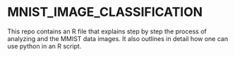 # MNIST_IMAGE_CLASSIFICATION
This repo contains an R file that explains step by step the process of analyzing and the MMIST data images. It also outlines in detail how one can use python in an R script.
